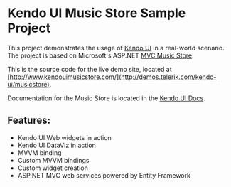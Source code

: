 # Kendo UI Music Store Sample Project

This project demonstrates the usage of [Kendo UI](http://www.telerik.com/kendo-ui) in a real-world scenario.
The project is based on Microsoft's ASP.NET [MVC Music Store](http://mvcmusicstore.codeplex.com/).

This is the source code for the live demo site, located at [http://www.kendouimusicstore.com/](http://demos.telerik.com/kendo-ui/musicstore).

Documentation for the Music Store is located in the [Kendo UI Docs](http://docs.telerik.com/kendo-ui/aspnet-mvc/tutorial-kendo-music-store/kendo-music-store-intro).

## Features:

- Kendo UI Web widgets in action
- Kendo UI DataViz in action
- MVVM binding
- Custom MVVM bindings
- Custom widget creation
- ASP.NET MVC web services powered by Entity Framework
